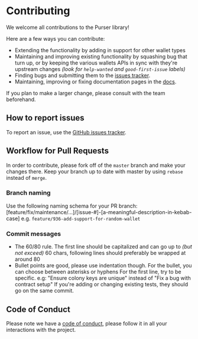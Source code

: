 # Contributing

We welcome all contributions to the Purser library!

Here are a few ways you can contribute:
- Extending the functionality by adding in support for other wallet types
- Maintaining and improving existing functionality by squashing bug that turn up, or by keeping the various wallets APIs in sync with they're upstream changes _(look for `help-wanted` and `good-first-issue` labels)_
- Finding bugs and submitting them to the [issues tracker](https://github.com/JoinColony/purser/issues).
- Maintaining, improving or fixing documentation pages in the [docs](https://joincolony.github.io/purser/).

If you plan to make a larger change, please consult with the team beforehand.

## How to report issues

To report an issue, use the [GitHub issues tracker](https://github.com/JoinColony/purser/issues).

## Workflow for Pull Requests

In order to contribute, please fork off of the `master` branch and make your changes there. Keep your branch up to date with master by using `rebase` instead of `merge`.

### Branch naming
Use the following naming schema for your PR branch: [feature/fix/maintenance/...]/[issue-#]-[a-meaningful-description-in-kebab-case] e.g. `feature/936-add-support-for-random-wallet`

### Commit messages
- The 60/80 rule. The first line should be capitalized and can go up to _(but not exceed)_ 60 chars, following lines should preferably be wrapped at around 80
- Bullet points are good, please use indentation though. For the bullet, you can choose between asterisks or hyphens
For the first line, try to be specific. e.g: "Ensure colony keys are unique" instead of "Fix a bug with contract setup"
If you're adding or changing existing tests, they should go on the same commit.

## Code of Conduct
Please note we have a [code of conduct](CODE_OF_CONDUCT.md), please follow it in all your interactions with the project.
